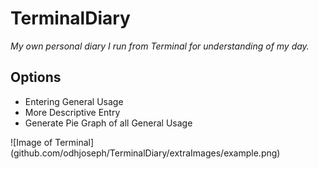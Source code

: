 # TerminalDiary
*My own personal diary I run from Terminal for understanding of my day.*
## Options
* Entering General Usage
* More Descriptive Entry
* Generate Pie Graph of all General Usage

![Image of Terminal] (github.com/odhjoseph/TerminalDiary/extraImages/example.png)
 
